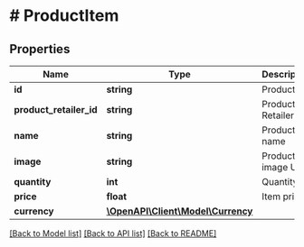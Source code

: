 # # ProductItem

## Properties

Name | Type | Description | Notes
------------ | ------------- | ------------- | -------------
**id** | **string** | Product ID | [optional]
**product_retailer_id** | **string** | Product Retailer ID | [optional]
**name** | **string** | Product name | [optional]
**image** | **string** | Product image URL | [optional]
**quantity** | **int** | Quantity | [optional]
**price** | **float** | Item price | [optional]
**currency** | [**\OpenAPI\Client\Model\Currency**](Currency.md) |  | [optional]

[[Back to Model list]](../../README.md#models) [[Back to API list]](../../README.md#endpoints) [[Back to README]](../../README.md)
